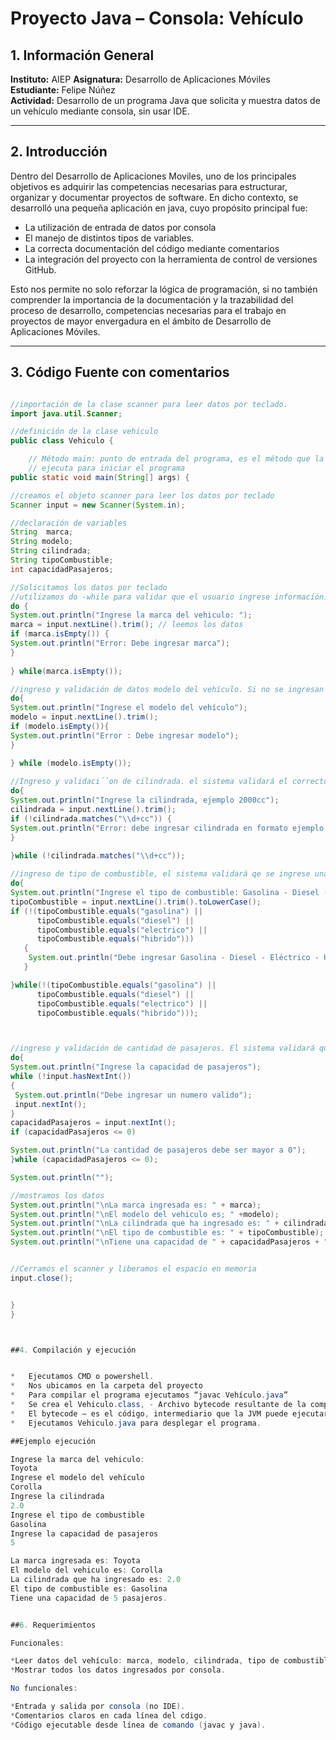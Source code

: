 # Proyecto Java – Consola: Vehículo

## 1. Información General
**Instituto:** AIEP
**Asignatura:** Desarrollo de Aplicaciones Móviles  
**Estudiante:** Felipe Núñez  
**Actividad:** Desarrollo de un programa Java que solicita y muestra datos de un vehículo mediante consola, sin usar IDE.  

---

## 2. Introducción
Dentro del Desarrollo de Aplicaciones Moviles, uno de los principales objetivos es adquirir las competencias necesarias para estructurar, organizar y documentar proyectos de software. En dicho contexto, se desarrolló una pequeña aplicación en java, cuyo propósito principal fue:
*	La utilización de entrada de datos por consola
*	El manejo de distintos tipos de variables.
*	La correcta documentación del código mediante comentarios
*	La integración del proyecto con la herramienta de control de versiones GitHub.

Esto nos permite no solo reforzar la lógica de programación, si no también comprender la importancia de la documentación y la trazabilidad del proceso de desarrollo, competencias necesarias para el trabajo en proyectos de mayor envergadura en el ámbito de Desarrollo de Aplicaciones Móviles.

---

## 3. Código Fuente con comentarios

```java

//importación de la clase scanner para leer datos por teclado.
import java.util.Scanner;

//definición de la clase vehiculo
public class Vehiculo {

    // Método main: punto de entrada del programa, es el método que la JVM busca y
    // ejecuta para iniciar el programa
public static void main(String[] args) {

//creamos el objeto scanner para leer los datos por teclado
Scanner input = new Scanner(System.in);

//declaración de variables
String  marca;
String modelo;
String cilindrada;
String tipoCombustible; 
int capacidadPasajeros;

//Solicitamos los datos por teclado
//utilizamos do -while para validar que el usuario ingrese información.
do {
System.out.println("Ingrese la marca del vehiculo: ");
marca = input.nextLine().trim(); // leemos los datos
if (marca.isEmpty()) {
System.out.println("Error: Debe ingresar marca");
}
    
} while(marca.isEmpty());

//ingreso y validación de datos modelo del vehículo. Si no se ingresan datos, el sistema solicitará una y otra vez
do{
System.out.println("Ingrese el modelo del vehículo");
modelo = input.nextLine().trim();
if (modelo.isEmpty()){
System.out.println("Error : Debe ingresar modelo"); 
}

} while (modelo.isEmpty()); 
    
//Ingreso y validaci´´on de cilindrada. el sistema validará el correcto formao de ingreso de cilindrada segun el ejemplo
do{
System.out.println("Ingrese la cilindrada, ejemplo 2000cc");
cilindrada = input.nextLine().trim();
if (!cilindrada.matches("\\d+cc")) {
System.out.println("Error: debe ingresar cilindrada en formato ejemplo 2000cc ");  
}

}while (!cilindrada.matches("\\d+cc")); 
    
//ingreso de tipo de combustible, el sistema validará qe se ingrese una de las alternativas del ejemplo
do{
System.out.println("Ingrese el tipo de combustible: Gasolina - Diesel - Eléctrico - Híbrido");
tipoCombustible = input.nextLine().trim().toLowerCase();
if (!(tipoCombustible.equals("gasolina") ||
      tipoCombustible.equals("diesel") ||
      tipoCombustible.equals("electrico") ||
      tipoCombustible.equals("hibrido")))
   {
    System.out.println("Debe ingresar Gasolina - Diesel - Eléctrico - Híbrido");    
   }

}while(!(tipoCombustible.equals("gasolina") ||
      tipoCombustible.equals("diesel") ||
      tipoCombustible.equals("electrico") ||
      tipoCombustible.equals("hibrido")));     



//ingreso y validación de cantidad de pasajeros. El sistema validará que se ingrese un valor numerico y que este sea mayor a 0 
do{
System.out.println("Ingrese la capacidad de pasajeros");
while (!input.hasNextInt()) 
{
 System.out.println("Debe ingresar un numero valido");   
 input.nextInt();
}
capacidadPasajeros = input.nextInt();
if (capacidadPasajeros <= 0) 

System.out.println("La cantidad de pasajeros debe ser mayor a 0");    
}while (capacidadPasajeros <= 0);

System.out.println("");

//mostramos los datos
System.out.println("\nLa marca ingresada es: " + marca);
System.out.println("\nEl modelo del vehiculo es; " +modelo);
System.out.println("\nLa cilindrada que ha ingresado es: " + cilindrada);
System.out.println("\nEl tipo de combustible es: " + tipoCombustible);
System.out.println("\nTiene una capacidad de " + capacidadPasajeros + " pasajeros.");


//Cerramos el scanner y liberamos el espacio en memoria
input.close();


}
}



##4. Compilación y ejecución


*	Ejecutamos CMD o powershell.
*	Nos ubicamos en la carpeta del proyecto
*	Para compilar el programa ejecutamos “javac Vehículo.java”
*	Se crea el Vehiculo.class, - Archivo bytecode resultante de la compilación.
*	El bytecode – es el código, intermediario que la JVM puede ejecutar.
*	Ejecutamos Vehiculo.java para desplegar el programa. 

##Ejemplo ejecución

Ingrese la marca del vehiculo:
Toyota
Ingrese el modelo del vehículo
Corolla
Ingrese la cilindrada
2.0
Ingrese el tipo de combustible
Gasolina
Ingrese la capacidad de pasajeros
5

La marca ingresada es: Toyota
El modelo del vehiculo es: Corolla
La cilindrada que ha ingresado es: 2.0
El tipo de combustible es: Gasolina
Tiene una capacidad de 5 pasajeros.


##6. Requerimientos

Funcionales:

*Leer datos del vehículo: marca, modelo, cilindrada, tipo de combustible, capacidad de pasajeros.
*Mostrar todos los datos ingresados por consola.

No funcionales:

*Entrada y salida por consola (no IDE).
*Comentarios claros en cada línea del cdigo.
*Código ejecutable desde línea de comando (javac y java).


